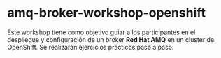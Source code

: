 # amq-broker-workshop-openshift
Este workshop tiene como objetivo guiar a los participantes en el despliegue y configuración de un broker **Red Hat AMQ** en un cluster de OpenShift. Se realizarán ejercicios prácticos paso a paso.
